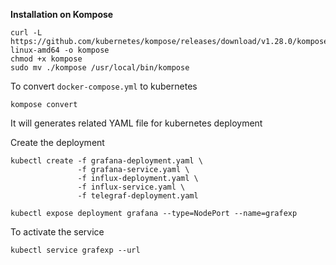 **Installation on Kompose**

```
curl -L https://github.com/kubernetes/kompose/releases/download/v1.28.0/kompose-linux-amd64 -o kompose
chmod +x kompose
sudo mv ./kompose /usr/local/bin/kompose
```

To convert <code>docker-compose.yml</code> to kubernetes

```
kompose convert
```

It will generates related YAML file for kubernetes deployment

Create the deployment

```
kubectl create -f grafana-deployment.yaml \
               -f grafana-service.yaml \
               -f influx-deployment.yaml \
               -f influx-service.yaml \
               -f telegraf-deployment.yaml

kubectl expose deployment grafana --type=NodePort --name=grafexp
```

To activate the service

```
kubectl service grafexp --url
```